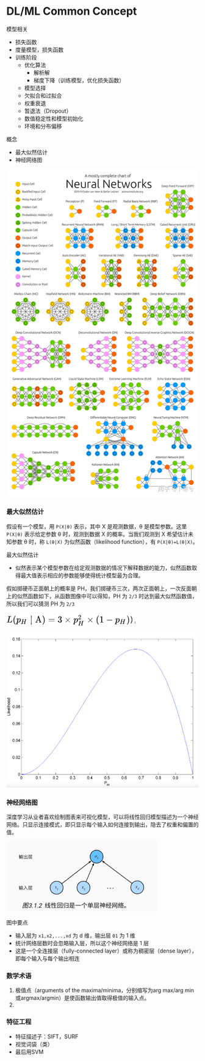 # DL/ML Common Concept

模型相关

- 损失函数
- 度量模型，损失函数
- 训练阶段
  - 优化算法
    - 解析解
    - 梯度下降（训练模型，优化损失函数）
  - 模型选择
  - 欠拟合和过拟合
  - 权重衰退
  - 暂退法（Dropout）
  - 数值稳定性和模型初始化
  - 环境和分布偏移

概念

- 最大似然估计
- 神经网络图

![img](./20240919-common-concepts.assets/v2-f664e412be7ec0d90dc94e00425d56ba_r.jpg)

### 最大似然估计

假设有一个模型，用 `P(X|θ)` 表示，其中 X 是观测数据，θ 是模型参数。这里 `P(X|θ)` 表示给定参数 θ 时，观测到数据 X 的概率。当我们观测到 X 希望估计未知参数 θ 时，称 `L(θ|X)` 为似然函数（likelihood function），有 `P(X|θ)=L(θ|X)`。

最大似然估计

- 似然表示某个模型参数在给定观测数据的情况下解释数据的能力，似然函数取得最大值表示相应的参数能够使得统计模型最为合理。

假如掷硬币正面朝上的概率是 PH，我们掷硬币三次，两次正面朝上，一次反面朝上的似然函数如下，从函数图像中可以得知，PH 为 `2/3` 时达到最大似然函数值，所以我们可以猜测 PH 为 `2/3`

![image-20240919011809337](./20240919-common-concepts.assets/image-20240919011809337.png)

![image-20240919012436134](./20240919-common-concepts.assets/image-20240919012436134.png)

### 神经网络图

深度学习从业者喜欢绘制图表来可视化模型，可以将线性回归模型描述为一个神经网络。只显示连接模式，即只显示每个输入如何连接到输出，隐去了权重和偏置的值。

![image-20240919014810350](./20240919-common-concepts.assets/image-20240919014810350.png)

图中要点

- 输入层为 `x1,x2,...,xd` 为 d 维，输出层 `01` 为 1 维
- 统计网络层数时会忽略输入层，所以这个神经网络是 1 层
- 这是一个全连接层（fully-connected layer）或称为稠密层（dense layer），即每个输入与每个输出相连

### 数学术语

1. 极值点（arguments of the maxima/minima，分别缩写为arg max/arg min或argmax/argmin）是使函数输出值取得极值的输入点。
2. 

### 特征工程

-   特征描述子：SIFT，SURF
-   视觉词袋（类）
-   最后用SVM
